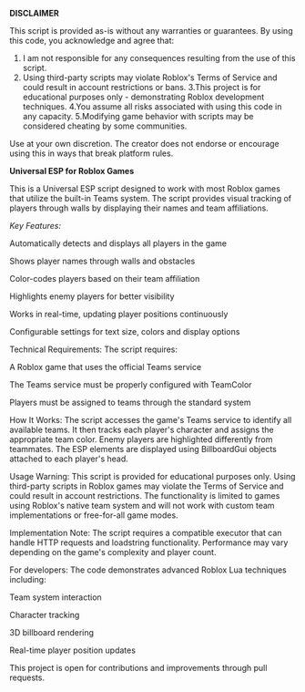 **DISCLAIMER**

This script is provided as-is without any warranties or guarantees. By using this code, you acknowledge and agree that:
1. I am not responsible for any consequences resulting from the use of this script.
2. Using third-party scripts may violate Roblox's Terms of Service and could result in account restrictions or bans.
3.This project is for educational purposes only - demonstrating Roblox development techniques.
4.You assume all risks associated with using this code in any capacity.
5.Modifying game behavior with scripts may be considered cheating by some communities.

Use at your own discretion. The creator does not endorse or encourage using this in ways that break platform rules.


**Universal ESP for Roblox Games**

This is a Universal ESP script designed to work with most Roblox games that utilize the built-in Teams system. The script provides visual tracking of players through walls by displaying their names and team affiliations.

*Key Features:*

Automatically detects and displays all players in the game

Shows player names through walls and obstacles

Color-codes players based on their team affiliation

Highlights enemy players for better visibility

Works in real-time, updating player positions continuously

Configurable settings for text size, colors and display options

Technical Requirements:
The script requires:

A Roblox game that uses the official Teams service

The Teams service must be properly configured with TeamColor

Players must be assigned to teams through the standard system

How It Works:
The script accesses the game's Teams service to identify all available teams. It then tracks each player's character and assigns the appropriate team color. Enemy players are highlighted differently from teammates. The ESP elements are displayed using BillboardGui objects attached to each player's head.

Usage Warning:
This script is provided for educational purposes only. Using third-party scripts in Roblox games may violate the Terms of Service and could result in account restrictions. The functionality is limited to games using Roblox's native team system and will not work with custom team implementations or free-for-all game modes.

Implementation Note:
The script requires a compatible executor that can handle HTTP requests and loadstring functionality. Performance may vary depending on the game's complexity and player count.

For developers:
The code demonstrates advanced Roblox Lua techniques including:

Team system interaction

Character tracking

3D billboard rendering

Real-time player position updates

This project is open for contributions and improvements through pull requests.
